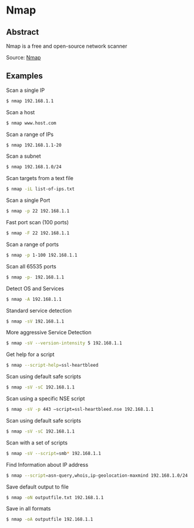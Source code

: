 **Nmap**
===========


Abstract
--------
Nmap is a free and open-source network scanner


Source: <a href='https://nmap.org' target='_blank'>Nmap</a>

Examples 
--------
Scan a single IP
```bash 
$ nmap 192.168.1.1
```
Scan a host
```bash 
$ nmap www.host.com
```
Scan a range of IPs
```bash 
$ nmap 192.168.1.1-20
```
Scan a subnet
```bash 
$ nmap 192.168.1.0/24
```
Scan targets from a text file
```bash 
$ nmap -iL list-of-ips.txt
```
Scan a single Port
```bash 
$ nmap -p 22 192.168.1.1
```
Fast port scan (100 ports) 
```bash 
$ nmap -F 22 192.168.1.1
```
Scan a range of ports
```bash 
$ nmap -p 1-100 192.168.1.1
```
Scan all 65535 ports
```bash 
$ nmap -p- 192.168.1.1
```
Detect OS and Services
```bash 
$ nmap -A 192.168.1.1
```
Standard service detection
```bash 
$ nmap -sV 192.168.1.1
```
More aggressive Service Detection
```bash 
$ nmap -sV --version-intensity 5 192.168.1.1
```
Get help for a script
```bash 
$ nmap --script-help=ssl-heartbleed
```
Scan using default safe scripts
```bash 
$ nmap -sV -sC 192.168.1.1
```
Scan using a specific NSE script
```bash 
$ nmap -sV -p 443 –script=ssl-heartbleed.nse 192.168.1.1
```
Scan using default safe scripts
```bash 
$ nmap -sV -sC 192.168.1.1
```
Scan with a set of scripts
```bash 
$ nmap -sV --script=smb* 192.168.1.1
```
Find Information about IP address
```bash 
$ nmap --script=asn-query,whois,ip-geolocation-maxmind 192.168.1.0/24
```
Save default output to file
```bash 
$ nmap -oN outputfile.txt 192.168.1.1
```
Save in all formats
```bash 
$ nmap -oA outputfile 192.168.1.1
``` 